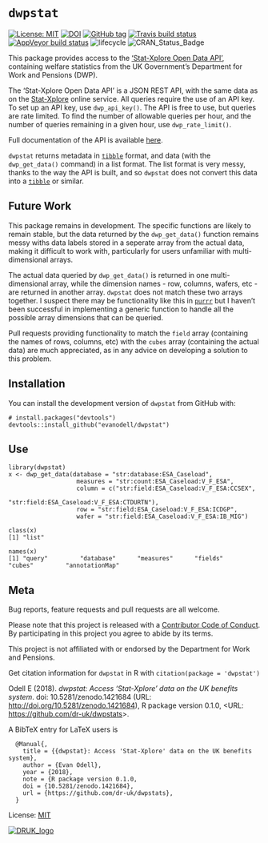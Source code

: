 
<!-- README.md is generated from README.Rmd. Please edit that file -->

# `dwpstat`

[![License:
MIT](https://img.shields.io/badge/License-MIT-blue.svg)](LICENSE.md)
[![DOI](https://zenodo.org/badge/DOI/10.5281/zenodo.1421684.svg)](https://doi.org/10.5281/zenodo.1421684)
[![GitHub
tag](https://img.shields.io/github/tag/dr-uk/dwpstat.svg)](https://github.com/dr-uk/dwpstat)
[![Travis build
status](https://travis-ci.org/dr-uk/dwpstat.svg?branch=master)](https://travis-ci.org/dr-uk/dwpstat)
[![AppVeyor build
status](https://ci.appveyor.com/api/projects/status/github/dr-uk/dwpstat?branch=master&svg=true)](https://ci.appveyor.com/project/dr-uk/dwpstat)
![lifecycle](https://img.shields.io/badge/lifecycle-experimental-red.svg)
![CRAN\_Status\_Badge](http://www.r-pkg.org/badges/version/dwpstat)

This package provides access to the [‘Stat-Xplore Open Data
API’](https://stat-xplore.dwp.gov.uk/webapi/online-help/Open-Data-API.html),
containing welfare statistics from the UK Government’s Department for
Work and Pensions (DWP).

The ‘Stat-Xplore Open Data API’ is a JSON REST API, with the same data
as on the [Stat-Xplore](https://stat-xplore.dwp.gov.uk/) online service.
All queries require the use of an API key. To set up an API key, use
`dwp_api_key()`. The API is free to use, but queries are rate limited.
To find the number of allowable queries per hour, and the number of
queries remaining in a given hour, use `dwp_rate_limit()`.

Full documentation of the API is available
[here](https://stat-xplore.dwp.gov.uk/webapi/online-help/Open-Data-API.html).

`dwpstat` returns metadata in
[`tibble`](https://cran.r-project.org/package=tibble) format, and data
(with the `dwp_get_data()` command) in a list format. The list format is
very messy, thanks to the way the API is built, and so `dwpstat` does
not convert this data into a
[`tibble`](https://cran.r-project.org/package=tibble) or similar.

## Future Work

This package remains in development. The specific functions are likely
to remain stable, but the data returned by the `dwp_get_data()` function
remains messy withs data labels stored in a seperate array from the
actual data, making it difficult to work with, particularly for users
unfamiliar with multi-dimensional arrays.

The actual data queried by `dwp_get_data()` is returned in one
multi-dimensional array, while the dimension names - row, columns,
wafers, etc - are returned in another array. `dwpstat` does not match
these two arrays together. I suspect there may be functionality like
this in [`purrr`](https://cran.r-project.org/package=purrr) but I
haven’t been successful in implementing a generic function to handle
all the possible array dimensions that can be queried.

Pull requests providing functionality to match the `field` array
(containing the names of rows, columns, etc) with the `cubes` array
(containing the actual data) are much appreciated, as in any advice on
developing a solution to this problem.

## Installation

You can install the development version of `dwpstat` from GitHub with:

    # install.packages("devtools")
    devtools::install_github("evanodell/dwpstat")

## Use

    library(dwpstat)
    x <- dwp_get_data(database = "str:database:ESA_Caseload",
                       measures = "str:count:ESA_Caseload:V_F_ESA",
                       column = c("str:field:ESA_Caseload:V_F_ESA:CCSEX",
                                  "str:field:ESA_Caseload:V_F_ESA:CTDURTN"),
                       row = "str:field:ESA_Caseload:V_F_ESA:ICDGP",
                       wafer = "str:field:ESA_Caseload:V_F_ESA:IB_MIG")
    
    class(x)
    [1] "list"
    
    names(x)
    [1] "query"         "database"      "measures"      "fields"        "cubes"         "annotationMap"

## Meta

Bug reports, feature requests and pull requests are all welcome.

Please note that this project is released with a [Contributor Code of
Conduct](CODE_OF_CONDUCT.md). By participating in this project you agree
to abide by its terms.

This project is not affiliated with or endorsed by the Department for
Work and Pensions.

Get citation information for `dwpstat` in R with `citation(package =
'dwpstat')`

Odell E (2018). *dwpstat: Access ‘Stat-Xplore’ data on the UK benefits
system*. doi: 10.5281/zenodo.1421684 (URL:
<http://doi.org/10.5281/zenodo.1421684>), R package version 0.1.0,
\<URL: <https://github.com/dr-uk/dwpstats>\>.

A BibTeX entry for LaTeX users is

``` 
  @Manual{,
    title = {{dwpstat}: Access 'Stat-Xplore' data on the UK benefits system},
    author = {Evan Odell},
    year = {2018},
    note = {R package version 0.1.0,
    doi = {10.5281/zenodo.1421684},
    url = {https://github.com/dr-uk/dwpstats},
  }
```

License:
[MIT](LICENSE.md)

[![DRUK\_logo](https://www.disabilityrightsuk.org/sites/default/files/logo.png)](https://www.disabilityrightsuk.org)
